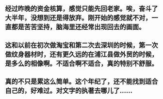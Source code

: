 ##  经过昨晚的资金核算，感觉只能先回老家。唉，奋斗了大半年，没想到还是得放弃。刚开始的感觉就不对，一直都是苦苦坚持，脑海里还经常出现回去的画面。
##  这和以前在初次做淘宝和第二次去深圳的时候，第一次做纹身器材时，还有更久远的在浦江县做外贸的时候，是多么的相像啊。不适合啊不适合，真的特别不舒服。
##  真的不只是累这么简单。这个年纪了，还不能找到适合自己的，好难过。对文字的执著去哪儿了......

